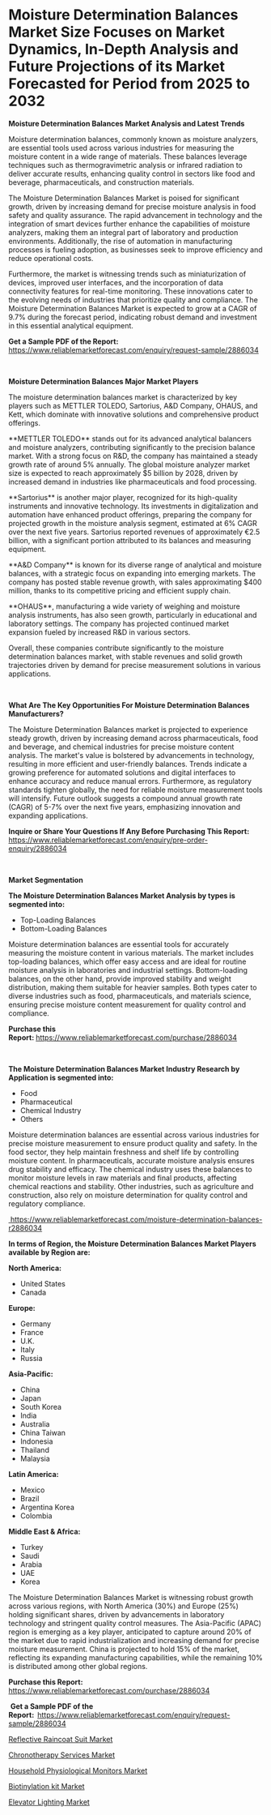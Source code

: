 <p><h1>Moisture Determination Balances Market Size Focuses on Market Dynamics, In-Depth Analysis and Future Projections of its Market Forecasted for Period from 2025 to 2032</h1></p><p><strong>Moisture Determination Balances Market Analysis and Latest Trends</strong></p>
<p><p>Moisture determination balances, commonly known as moisture analyzers, are essential tools used across various industries for measuring the moisture content in a wide range of materials. These balances leverage techniques such as thermogravimetric analysis or infrared radiation to deliver accurate results, enhancing quality control in sectors like food and beverage, pharmaceuticals, and construction materials.</p><p>The Moisture Determination Balances Market is poised for significant growth, driven by increasing demand for precise moisture analysis in food safety and quality assurance. The rapid advancement in technology and the integration of smart devices further enhance the capabilities of moisture analyzers, making them an integral part of laboratory and production environments. Additionally, the rise of automation in manufacturing processes is fueling adoption, as businesses seek to improve efficiency and reduce operational costs.</p><p>Furthermore, the market is witnessing trends such as miniaturization of devices, improved user interfaces, and the incorporation of data connectivity features for real-time monitoring. These innovations cater to the evolving needs of industries that prioritize quality and compliance. The Moisture Determination Balances Market is expected to grow at a CAGR of 9.7% during the forecast period, indicating robust demand and investment in this essential analytical equipment.</p></p>
<p><strong>Get a Sample PDF of the Report:&nbsp;</strong> <a href="https://www.reliablemarketforecast.com/enquiry/request-sample/2886034?utm_campaign=1097&utm_medium=2&utm_source=Github&utm_content=ia&utm_term=13032025&utm_id=moisture-determination-balances">https://www.reliablemarketforecast.com/enquiry/request-sample/2886034</a></p>
<p>&nbsp;</p>
<p><strong>Moisture Determination Balances Major Market Players</strong></p>
<p><p>The moisture determination balances market is characterized by key players such as METTLER TOLEDO, Sartorius, A&D Company, OHAUS, and Kett, which dominate with innovative solutions and comprehensive product offerings. </p><p>**METTLER TOLEDO** stands out for its advanced analytical balancers and moisture analyzers, contributing significantly to the precision balance market. With a strong focus on R&D, the company has maintained a steady growth rate of around 5% annually. The global moisture analyzer market size is expected to reach approximately $5 billion by 2028, driven by increased demand in industries like pharmaceuticals and food processing.</p><p>**Sartorius** is another major player, recognized for its high-quality instruments and innovative technology. Its investments in digitalization and automation have enhanced product offerings, preparing the company for projected growth in the moisture analysis segment, estimated at 6% CAGR over the next five years. Sartorius reported revenues of approximately €2.5 billion, with a significant portion attributed to its balances and measuring equipment.</p><p>**A&D Company** is known for its diverse range of analytical and moisture balances, with a strategic focus on expanding into emerging markets. The company has posted stable revenue growth, with sales approximating $400 million, thanks to its competitive pricing and efficient supply chain.</p><p>**OHAUS**, manufacturing a wide variety of weighing and moisture analysis instruments, has also seen growth, particularly in educational and laboratory settings. The company has projected continued market expansion fueled by increased R&D in various sectors.</p><p>Overall, these companies contribute significantly to the moisture determination balances market, with stable revenues and solid growth trajectories driven by demand for precise measurement solutions in various applications.</p></p>
<p>&nbsp;</p>
<p><strong>What Are The Key Opportunities For Moisture Determination Balances Manufacturers?</strong></p>
<p><p>The Moisture Determination Balances market is projected to experience steady growth, driven by increasing demand across pharmaceuticals, food and beverage, and chemical industries for precise moisture content analysis. The market's value is bolstered by advancements in technology, resulting in more efficient and user-friendly balances. Trends indicate a growing preference for automated solutions and digital interfaces to enhance accuracy and reduce manual errors. Furthermore, as regulatory standards tighten globally, the need for reliable moisture measurement tools will intensify. Future outlook suggests a compound annual growth rate (CAGR) of 5-7% over the next five years, emphasizing innovation and expanding applications.</p></p>
<p><strong>Inquire or Share Your Questions If Any Before Purchasing This Report:</strong> <a href="https://www.reliablemarketforecast.com/enquiry/pre-order-enquiry/2886034?utm_campaign=1097&utm_medium=2&utm_source=Github&utm_content=ia&utm_term=13032025&utm_id=moisture-determination-balances">https://www.reliablemarketforecast.com/enquiry/pre-order-enquiry/2886034</a></p>
<p>&nbsp;</p>
<p><strong>Market Segmentation</strong></p>
<p><strong>The Moisture Determination Balances Market Analysis by types is segmented into:</strong></p>
<p><ul><li>Top-Loading Balances</li><li>Bottom-Loading Balances</li></ul></p>
<p><p>Moisture determination balances are essential tools for accurately measuring the moisture content in various materials. The market includes top-loading balances, which offer easy access and are ideal for routine moisture analysis in laboratories and industrial settings. Bottom-loading balances, on the other hand, provide improved stability and weight distribution, making them suitable for heavier samples. Both types cater to diverse industries such as food, pharmaceuticals, and materials science, ensuring precise moisture content measurement for quality control and compliance.</p></p>
<p><strong>Purchase this Report:&nbsp;</strong><a href="https://www.reliablemarketforecast.com/purchase/2886034?utm_campaign=1097&utm_medium=2&utm_source=Github&utm_content=ia&utm_term=13032025&utm_id=moisture-determination-balances">https://www.reliablemarketforecast.com/purchase/2886034</a></p>
<p>&nbsp;</p>
<p><strong>The Moisture Determination Balances Market Industry Research by Application is segmented into:</strong></p>
<p><ul><li>Food</li><li>Pharmaceutical</li><li>Chemical Industry</li><li>Others</li></ul></p>
<p><p>Moisture determination balances are essential across various industries for precise moisture measurement to ensure product quality and safety. In the food sector, they help maintain freshness and shelf life by controlling moisture content. In pharmaceuticals, accurate moisture analysis ensures drug stability and efficacy. The chemical industry uses these balances to monitor moisture levels in raw materials and final products, affecting chemical reactions and stability. Other industries, such as agriculture and construction, also rely on moisture determination for quality control and regulatory compliance.</p></p>
<p><a href="https://www.reliablemarketforecast.com/moisture-determination-balances-r2886034?utm_campaign=1097&utm_medium=2&utm_source=Github&utm_content=ia&utm_term=13032025&utm_id=moisture-determination-balances">&nbsp;https://www.reliablemarketforecast.com/moisture-determination-balances-r2886034</a></p>
<p><strong>In terms of Region, the Moisture Determination Balances Market Players available by Region are:</strong></p>
<p>
    <p> <strong> North America: </strong>
        <ul>
            <li>United States</li>
            <li>Canada</li>
        </ul>
        </p> 
    <p> <strong> Europe: </strong>
        <ul>
            <li>Germany</li>
            <li>France</li>
            <li>U.K.</li>
            <li>Italy</li>
            <li>Russia</li>
        </ul>
        </p> 
    <p> <strong> Asia-Pacific: </strong>
        <ul>
            <li>China</li>
            <li>Japan</li>
            <li>South Korea</li>
            <li>India</li>
            <li>Australia</li>
            <li>China Taiwan</li>
            <li>Indonesia</li>
            <li>Thailand</li>
            <li>Malaysia</li>
        </ul>
        </p> 
    <p> <strong> Latin America: </strong>
        <ul>
            <li>Mexico</li>
            <li>Brazil</li>
            <li>Argentina Korea</li>
            <li>Colombia</li>
        </ul>
        </p> 
    <p> <strong> Middle East & Africa: </strong>
        <ul>
            <li>Turkey</li>
            <li>Saudi</li>
            <li>Arabia</li>
            <li>UAE</li>
            <li>Korea</li>
        </ul>
    </p>
    </p>
<p><p>The Moisture Determination Balances Market is witnessing robust growth across various regions, with North America (30%) and Europe (25%) holding significant shares, driven by advancements in laboratory technology and stringent quality control measures. The Asia-Pacific (APAC) region is emerging as a key player, anticipated to capture around 20% of the market due to rapid industrialization and increasing demand for precise moisture measurement. China is projected to hold 15% of the market, reflecting its expanding manufacturing capabilities, while the remaining 10% is distributed among other global regions.</p></p>
<p><strong>Purchase this Report: </strong><a href="https://www.reliablemarketforecast.com/purchase/2886034?utm_campaign=1097&utm_medium=2&utm_source=Github&utm_content=ia&utm_term=13032025&utm_id=moisture-determination-balances">https://www.reliablemarketforecast.com/purchase/2886034</a></p>
<p>&nbsp;<strong>Get a Sample PDF of the Report:&nbsp;&nbsp;</strong><a href="https://www.reliablemarketforecast.com/enquiry/request-sample/2886034?utm_campaign=1097&utm_medium=2&utm_source=Github&utm_content=ia&utm_term=13032025&utm_id=moisture-determination-balances">https://www.reliablemarketforecast.com/enquiry/request-sample/2886034</a></p>
<p><strong></strong></p>
<p><p><a href="https://github.com/negrocybul4w/Market-Research-Report-List-1/blob/main/reflective-raincoat-suit-market.md?utm_campaign=1097&utm_medium=2&utm_source=Github&utm_content=ia&utm_term=13032025&utm_id=moisture-determination-balances">Reflective Raincoat Suit Market</a></p><p><a href="https://github.com/djoeamakeh/Market-Research-Report-List-1/blob/main/chronotherapy-services-market.md?utm_campaign=1097&utm_medium=2&utm_source=Github&utm_content=ia&utm_term=13032025&utm_id=moisture-determination-balances">Chronotherapy Services Market</a></p><p><a href="https://github.com/lonanweaseh4/Market-Research-Report-List-1/blob/main/household-physiological-monitors-market.md?utm_campaign=1097&utm_medium=2&utm_source=Github&utm_content=ia&utm_term=13032025&utm_id=moisture-determination-balances">Household Physiological Monitors Market</a></p><p><a href="https://github.com/myongfranzcs/Market-Research-Report-List-1/blob/main/biotinylation-kit-market.md?utm_campaign=1097&utm_medium=2&utm_source=Github&utm_content=ia&utm_term=13032025&utm_id=moisture-determination-balances">Biotinylation kit Market</a></p><p><a href="https://github.com/biandnikelrs/Market-Research-Report-List-1/blob/main/elevator-lighting-market.md?utm_campaign=1097&utm_medium=2&utm_source=Github&utm_content=ia&utm_term=13032025&utm_id=moisture-determination-balances">Elevator Lighting Market</a></p></p>